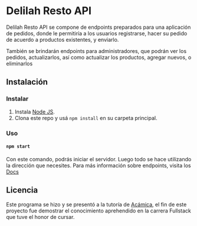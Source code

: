 # Delilah Resto API

Delilah Resto API se compone de endpoints preparados para una aplicación de pedidos, donde le permitiría a los usuarios registrarse, hacer su pedido de acuerdo a productos existentes, y enviarlo.

También se brindarán endpoints para administradores, que podrán ver los pedidos, actualizarlos, así como actualizar los productos, agregar nuevos, o eliminarlos

## Instalación

### Instalar

1. Instala [Node JS](https://nodejs.org/).
2. Clona este repo y usá `npm install` en su carpeta principal.

### Uso

#### `npm start`
Con este comando, podrás iniciar el servidor. Luego todo se hace utilizando la dirección que necesites. Para más información sobre endpoints, visita los [Docs](https://ezeholz.github.io/Acamica/tercerProyecto/docs)

## Licencia

Este programa se hizo y se presentó a la tutoría de [Acámica](https://www.acamica.com), el fin de este proyecto fue demostrar el conocimiento aprehendido en la carrera Fullstack que tuve el honor de cursar.